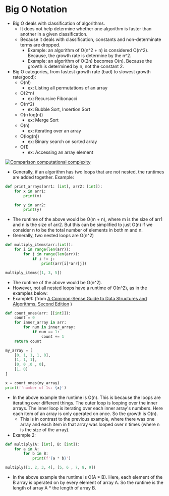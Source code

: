 # Big O Notation

* Big O deals with classification of algorithms.
  * It does not help determine whether one algorithm is faster than another in a given classification.
  * Because it deals with classification, constants and non-determinate terms are dropped.
    * Example: an algorithm of O(n^2 + n) is considered O(n^2). Because, the growth rate is determine by the n^2.
    * Example: an algorithm of O(2n) becomes O(n). Because the growth is determined by n, not the constant 2.
* Big O categories, from fastest growth rate (bad) to slowest growth rate(good):
  * O(n!)
    * ex: Listing all permutations of an array
  * O(2^n)
    * ex: Recursive Fibonacci
  * O(n^2)
    * ex: Bubble Sort, Insertion Sort
  * O(n log(n))
    * ex: Merge Sort
  * O(n)
    * ex: iterating over an array
  * O(log(n))
    * ex: Binary search on sorted array
  * O(1)
    * ex: Accessing an array element

[![Comparison computational complexity](https://upload.wikimedia.org/wikipedia/commons/thumb/7/7e/Comparison\_computational\_complexity.svg/512px-Comparison\_computational\_complexity.svg.png)](https://commons.wikimedia.org/wiki/File:Comparison\_computational\_complexity.svg)

* Generally, if an algorithm has two loops that are not nested, the runtimes are added together. Example:

```python
def print_arrays(arr1: [int], arr2: [int]):
    for x in arr1:
        print(x)

    for y in arr2:
        print(y)
```

* The runtime of the above would be O(m + n), where m is the size of arr1 and n is the size of arr2. But this can be simplified to just O(n) if we consider n to be the total number of elements in both m and n.
* Generally, two nested loops are O(n^2)

```python
def multiply_items(arr:[int]):
    for i in range(len(arr)):
        for j in range(len(arr)):
            if i != j:
                print(arr[i]*arr[j])

multiply_items([1, 3, 5])
```

* The runtime of the above would be O(n^2).
* However, not all nested loops have a runtime of O(n^2), as in the examples below:
* Example1: (from [A Common-Sense Guide to Data Structures and Algorithms, Second Edition](https://pragprog.com/titles/jwdsal2/a-common-sense-guide-to-data-structures-and-algorithms-second-edition/) )

```python
def count_ones(arr: [[int]]):
    count = 0
    for inner_array in arr:
        for num in inner_array:
            if num == 1:
                count += 1
    return count

my_array = [
    [0, 1, 1, 1, 0],
    [1, 1, 1],
    [0, 0 ,0 , 0],
    [1, 0]
]

x = count_ones(my_array) 
print(f'number of 1s: {x}')
```

* In the above example the runtime is O(n). This is because the loops are iterating over different things. The outer loop is looping over the inner arrays. The inner loop is iterating over each inner array's numbers. Here each item of an array is only operated on once. So the growth is O(n).
  * This is in contrast to the previous example, where there was one array and each item in that array was looped over n times (where n is the size of the array).
* Example 2:

```python
def multiply(A: [int], B: [int]):
    for a in A:
        for b in B:
            print(f'{a * b}')

multiply([1, 2, 3, 4], [5, 6 , 7, 8, 9])
```

* In the above example the runtime is O(A \* B). Here, each element of the B array is operated on by every element of array A. So the runtime is the length of array A \* the length of array B.
